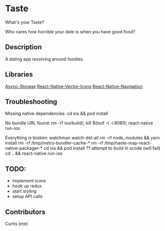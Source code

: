 # Taste

What's your Taste?

Who cares how horrible your date is when you have good food?

## Description

A dating app revolving around foodies.

## Libraries

[Async-Storage](https://github.com/react-native-community/async-storage)
[React-Native-Vector-Icons](https://github.com/oblador/react-native-vector-icons)
[React-Native-Navigation](https://wix.github.io/react-native-navigation/)

## Troubleshooting

Missing native dependencies:
cd ios && pod install

No bundle URL found:
rm -rf ios/build/; kill \$(lsof -t -i:8081); react-native run-ios

Everything is broken:
watchman watch-del-all
rm -rf node_modules && yarn install
rm -rf /tmp/metro-bundler-cache-\*
rm -rf /tmp/haste-map-react-native-packager-\*
cd ios && pod install
?? attempt to build in xcode (will fail)
cd .. && react-native run-ios

## TODO:

- implement icons
- hook up redux
- start styling
- setup API calls

## Contributors

Curtis (me)
